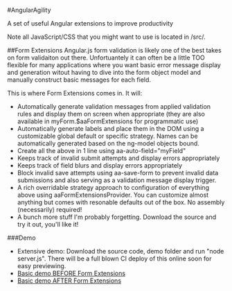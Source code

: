 #AngularAgility

A set of useful Angular extensions to improve productivity

Note all JavaScript/CSS that you might want to use is located in /src/*.*

##Form Extensions
Angular.js form validation is likely one of the best takes on form validaiton out there. Unfortuantely it can often be a little TOO flexible for many applications where you want basic error message display and generation
witout having to dive into the form object model and manually construct basic messages for each field.

This is where Form Extensions comes in. It will:
* Automatically generate validation messages from applied validation rules and display them on screen when appropriate
(they are also available in myForm.$aaFormExtensions for programmatic use)
* Automatically generate labels and place them in the DOM using a customizable global default or specific strategy. Names
can be automatically generated based on the ng-model objects bound.
* Create all the above in 1 line using aa-auto-field="myField"
* Keeps track of invalid submit attempts and display errors appropriately
* Keeps track of field blurs and display errors appropriately
* Block invalid save attempts using aa-save-form to prevent invalid data submissions and also serving as a validation message display trigger.
* A rich overridable strategy approach to configuration of everything above using aaFormExtensionsProvider. You can customize almost anything but comes with resonable defaults out of the box. No assembly (necessarily) required!
* A bunch more stuff I'm probably forgetting. Download the source and try it out, you'll like it!

###Demo
* Extensive demo: Download the source code, demo folder and run "node server.js". There will be a full blown CI deploy of this online soon for easy previewing.
* [Basic demo BEFORE Form Extensions](http://plnkr.co/edit/PS0sNo?p=preview)
* [Basic demo AFTER Form Extensions](http://plnkr.co/edit/e8YiZ0?p=preview)



